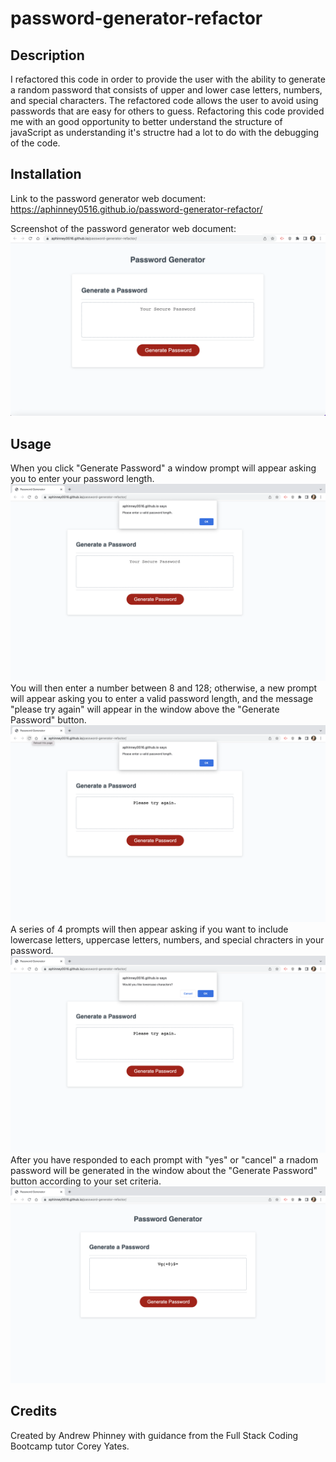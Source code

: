 # password-generator-refactor

## Description
I refactored this code in order to provide the user with the ability to generate a random password that consists of upper and lower case letters, numbers, and special characters. The refactored code allows the user to avoid using passwords that are easy for others to guess. Refactoring this code provided me with an good opportunity to better understand the structure of javaScript as understanding it's structre had a lot to do with the debugging of the code.

## Installation
Link to the password generator web document: 
https://aphinney0516.github.io/password-generator-refactor/

Screenshot of the password generator web document:
![](Assets/password-generator-screenshot.png)

## Usage
When you click "Generate Password" a window prompt will appear asking you to enter your password length.
![](Assets/password-length.png)
You will then enter a number between 8 and 128; otherwise, a new prompt will appear asking you to enter a valid password length, and the message "please try again" will appear in the window above the "Generate Password" button.
![](Assets/invalid-input.png)
A series of 4 prompts will then appear asking if you want to include lowercase letters, uppercase letters, numbers, and special chracters in your password.
![](Assets/lowercase-option-example.png)
After you have responded to each prompt with "yes" or "cancel" a rnadom password will be generated in the window about the "Generate Password" button according to your set criteria.
![](Assets/generated-password.png)

## Credits
Created by Andrew Phinney with guidance from the Full Stack Coding Bootcamp tutor Corey Yates.

[def]: password-generator-screenshot.png